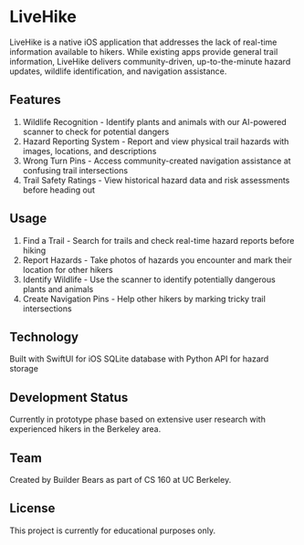 # LiveHike
LiveHike is a native iOS application that addresses the lack of real-time information available to hikers. While existing apps provide general trail information, LiveHike delivers community-driven, up-to-the-minute hazard updates, wildlife identification, and navigation assistance.

## Features
1. Wildlife Recognition - Identify plants and animals with our AI-powered scanner to check for potential dangers
2. Hazard Reporting System - Report and view physical trail hazards with images, locations, and descriptions
3. Wrong Turn Pins - Access community-created navigation assistance at confusing trail intersections
4. Trail Safety Ratings - View historical hazard data and risk assessments before heading out

## Usage
1. Find a Trail - Search for trails and check real-time hazard reports before hiking
2. Report Hazards - Take photos of hazards you encounter and mark their location for other hikers
3. Identify Wildlife - Use the scanner to identify potentially dangerous plants and animals
4. Create Navigation Pins - Help other hikers by marking tricky trail intersections

## Technology

Built with SwiftUI for iOS
SQLite database with Python API for hazard storage

## Development Status
Currently in prototype phase based on extensive user research with experienced hikers in the Berkeley area. 

## Team
Created by Builder Bears as part of CS 160 at UC Berkeley.

## License
This project is currently for educational purposes only.
